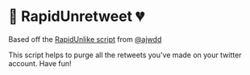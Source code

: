 # 🚀 RapidUnretweet 💔

Based off the [RapidUnlike script](https://github.com/ajwdd/RapidUnlike) from [@ajwdd](https://github.com/ajwdd/)

This script helps to purge all the retweets you've made on your twitter account. Have fun!


